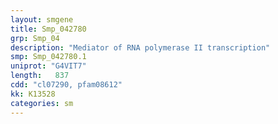 ```yaml
---
layout: smgene
title: Smp_042780
grp: Smp_04
description: "Mediator of RNA polymerase II transcription"
smp: Smp_042780.1
uniprot: "G4VIT7"
length:   837
cdd: "cl07290, pfam08612"
kk: K13528
categories: sm
---
```

